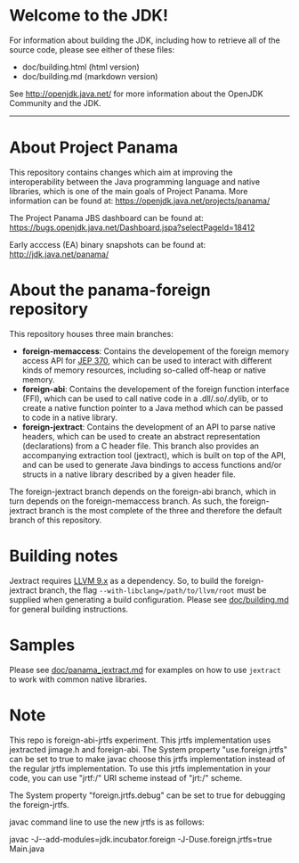 
Welcome to the JDK!
===================

For information about building the JDK, including how to retrieve all
of the source code, please see either of these files:

  * doc/building.html   (html version)
  * doc/building.md     (markdown version)

See http://openjdk.java.net/ for more information about the OpenJDK
Community and the JDK.

---
About Project Panama
===================
This repository contains changes which aim at improving the interoperability between the Java programming language and native libraries, which is one of the main goals of Project Panama. More information can be found at: https://openjdk.java.net/projects/panama/

The Project Panama JBS dashboard can be found at: https://bugs.openjdk.java.net/Dashboard.jspa?selectPageId=18412

Early acccess (EA) binary snapshots can be found at: http://jdk.java.net/panama/

About the panama-foreign repository
===================
This repository houses three main branches:
- **foreign-memaccess**: Contains the developement of the foreign memory access API for [JEP 370](https://openjdk.java.net/jeps/370), which can be used to interact with different kinds of memory resources, including so-called off-heap or native memory.
- **foreign-abi**: Contains the developement of the foreign function interface (FFI), which can be used to call native code in a .dll/.so/.dylib, or to create a native function pointer to a Java method which can be passed to code in a native library.
- **foreign-jextract**: Contains the development of an API to parse native headers, which can be used to create an abstract representation (declarations) from a C header file. This branch also provides an accompanying extraction tool (jextract), which is built on top of the API, and can be used to generate Java bindings to access functions and/or structs in a native library described by a given header file.

The foreign-jextract branch depends on the foreign-abi branch, which in turn depends on the foreign-memaccess branch. As such, the foreign-jextract branch is the most complete of the three and therefore the default branch of this repository.

Building notes
===================
Jextract requires [LLVM 9.x](https://releases.llvm.org/download.html) as a dependency. So, to build the foreign-jextract branch, the flag `--with-libclang=/path/to/llvm/root` must be supplied when generating a build configuration. Please see [doc/building.md](doc/building.md) for general building instructions.

Samples
=======

Please see [doc/panama_jextract.md](doc/panama_jextract.md) for examples on how to use `jextract` to work with common native libraries.

Note
====

This repo is foreign-abi-jrtfs experiment. This jrtfs implementation uses jextracted jimage.h and foreign-abi.
The System property "use.foreign.jrtfs" can be set to true to make javac choose this jrtfs implementation
instead of the regular jrtfs implementation. To use this jrtfs implementation in your code, you can use
"jrtf:/" URI scheme instead of "jrt:/" scheme. 

The System property "foreign.jrtfs.debug" can be set to true for debugging the foreign-jrtfs.

javac command line to use the new jrtfs is as follows:

javac -J--add-modules=jdk.incubator.foreign -J-Duse.foreign.jrtfs=true Main.java
